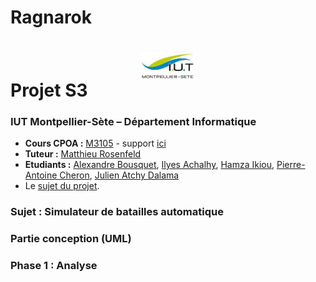 # Ragnarok

# <img src="ressources/logo.jpeg" width="17%" style="margin:auto;display:block;"/> Projet S3
### IUT Montpellier-Sète – Département Informatique
* **Cours CPOA :** [M3105](http://cache.media.enseignementsup-recherche.gouv.fr/file/25/09/7/PPN_INFORMATIQUE_256097.pdf) - support [ici](https://github.com/IUTInfoMontp-M3105/Ressources)
* **Tuteur :** [Matthieu Rosenfeld](mailto:matthieu.rosenfeld@gmail.com)
* **Etudiants :** [Alexandre Bousquet](mailto:alexandre.bousquet01@etu.umontpellier.fr), [Ilyes Achalhy](mailto:alexandre.bousquet01@etu.umontpellier.fr), [Hamza Ikiou](mailto:alexandre.bousquet01@etu.umontpellier.fr), [Pierre-Antoine Cheron](mailto:alexandre.bousquet01@etu.umontpellier.fr), [Julien Atchy Dalama](mailto:alexandre.bousquet01@etu.umontpellier.fr)
* Le [sujet du projet](ressources/sujet.PNG).

### Sujet : Simulateur de batailles automatique

### Partie conception (UML)

### Phase 1 : Analyse
 
